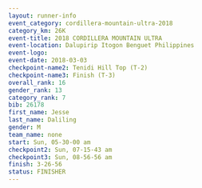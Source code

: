 ```yaml
---
layout: runner-info 
event_category: cordillera-mountain-ultra-2018 
category_km: 26K 
event-title: 2018 CORDILLERA MOUNTAIN ULTRA 
event-location: Dalupirip Itogon Benguet Philippines 
event-logo: 
event-date: 2018-03-03 
checkpoint-name2: Tenidi Hill Top (T-2) 
checkpoint-name3: Finish (T-3) 
overall_rank: 16
gender_rank: 13
category_rank: 7
bib: 26178
first_name: Jesse
last_name: Daliling
gender: M
team_name: none
start: Sun, 05-30-00 am
checkpoint2: Sun, 07-15-43 am
checkpoint3: Sun, 08-56-56 am
finish: 3-26-56
status: FINISHER
---
```

